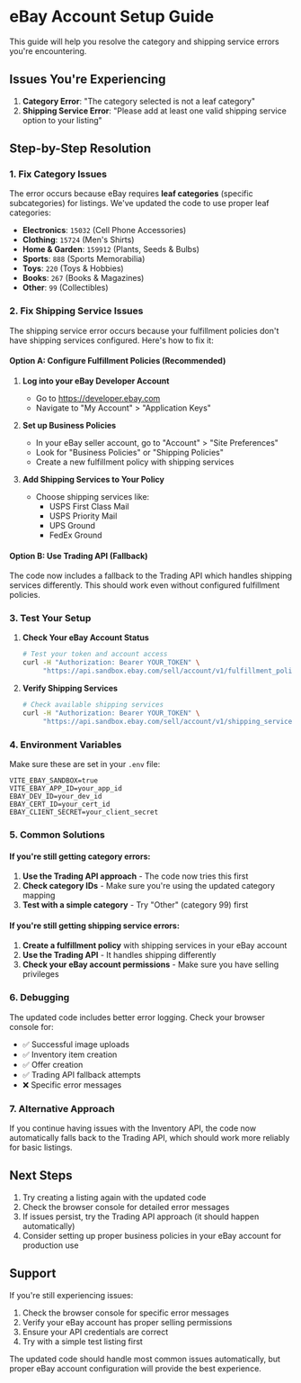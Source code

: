# eBay Account Setup Guide

This guide will help you resolve the category and shipping service errors you're encountering.

## Issues You're Experiencing

1. **Category Error**: "The category selected is not a leaf category"
2. **Shipping Service Error**: "Please add at least one valid shipping service option to your listing"

## Step-by-Step Resolution

### 1. Fix Category Issues

The error occurs because eBay requires **leaf categories** (specific subcategories) for listings. We've updated the code to use proper leaf categories:

- **Electronics**: `15032` (Cell Phone Accessories)
- **Clothing**: `15724` (Men's Shirts)  
- **Home & Garden**: `159912` (Plants, Seeds & Bulbs)
- **Sports**: `888` (Sports Memorabilia)
- **Toys**: `220` (Toys & Hobbies)
- **Books**: `267` (Books & Magazines)
- **Other**: `99` (Collectibles)

### 2. Fix Shipping Service Issues

The shipping service error occurs because your fulfillment policies don't have shipping services configured. Here's how to fix it:

#### Option A: Configure Fulfillment Policies (Recommended)

1. **Log into your eBay Developer Account**
   - Go to https://developer.ebay.com
   - Navigate to "My Account" > "Application Keys"

2. **Set up Business Policies**
   - In your eBay seller account, go to "Account" > "Site Preferences"
   - Look for "Business Policies" or "Shipping Policies"
   - Create a new fulfillment policy with shipping services

3. **Add Shipping Services to Your Policy**
   - Choose shipping services like:
     - USPS First Class Mail
     - USPS Priority Mail
     - UPS Ground
     - FedEx Ground

#### Option B: Use Trading API (Fallback)

The code now includes a fallback to the Trading API which handles shipping services differently. This should work even without configured fulfillment policies.

### 3. Test Your Setup

1. **Check Your eBay Account Status**
   ```bash
   # Test your token and account access
   curl -H "Authorization: Bearer YOUR_TOKEN" \
        "https://api.sandbox.ebay.com/sell/account/v1/fulfillment_policy?marketplace_id=EBAY_US"
   ```

2. **Verify Shipping Services**
   ```bash
   # Check available shipping services
   curl -H "Authorization: Bearer YOUR_TOKEN" \
        "https://api.sandbox.ebay.com/sell/account/v1/shipping_service?marketplace_id=EBAY_US"
   ```

### 4. Environment Variables

Make sure these are set in your `.env` file:

```env
VITE_EBAY_SANDBOX=true
VITE_EBAY_APP_ID=your_app_id
EBAY_DEV_ID=your_dev_id
EBAY_CERT_ID=your_cert_id
EBAY_CLIENT_SECRET=your_client_secret
```

### 5. Common Solutions

#### If you're still getting category errors:

1. **Use the Trading API approach** - The code now tries this first
2. **Check category IDs** - Make sure you're using the updated category mapping
3. **Test with a simple category** - Try "Other" (category 99) first

#### If you're still getting shipping service errors:

1. **Create a fulfillment policy** with shipping services in your eBay account
2. **Use the Trading API** - It handles shipping differently
3. **Check your eBay account permissions** - Make sure you have selling privileges

### 6. Debugging

The updated code includes better error logging. Check your browser console for:

- ✅ Successful image uploads
- ✅ Inventory item creation
- ✅ Offer creation
- ✅ Trading API fallback attempts
- ❌ Specific error messages

### 7. Alternative Approach

If you continue having issues with the Inventory API, the code now automatically falls back to the Trading API, which should work more reliably for basic listings.

## Next Steps

1. Try creating a listing again with the updated code
2. Check the browser console for detailed error messages
3. If issues persist, try the Trading API approach (it should happen automatically)
4. Consider setting up proper business policies in your eBay account for production use

## Support

If you're still experiencing issues:

1. Check the browser console for specific error messages
2. Verify your eBay account has proper selling permissions
3. Ensure your API credentials are correct
4. Try with a simple test listing first

The updated code should handle most common issues automatically, but proper eBay account configuration will provide the best experience.